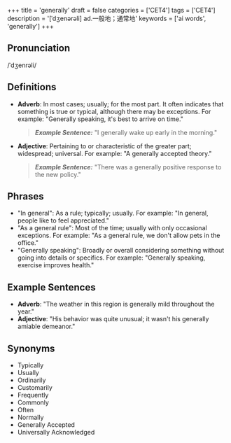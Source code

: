 +++
title = 'generally'
draft = false
categories = ['CET4']
tags = ['CET4']
description = '[ˈdʒenərəli] ad.一般地；通常地'
keywords = ['ai words', 'generally']
+++

## Pronunciation
/ˈdʒenrəli/

## Definitions
- **Adverb**: In most cases; usually; for the most part. It often indicates that something is true or typical, although there may be exceptions. For example: "Generally speaking, it's best to arrive on time."
  
  > _**Example Sentence:**_ "I generally wake up early in the morning."
  
- **Adjective**: Pertaining to or characteristic of the greater part; widespread; universal. For example: "A generally accepted theory."

  > _**Example Sentence:**_ "There was a generally positive response to the new policy."

## Phrases
- "In general": As a rule; typically; usually. For example: "In general, people like to feel appreciated."
- "As a general rule": Most of the time; usually with only occasional exceptions. For example: "As a general rule, we don't allow pets in the office."
- "Generally speaking": Broadly or overall considering something without going into details or specifics. For example: "Generally speaking, exercise improves health."

## Example Sentences
- **Adverb**: "The weather in this region is generally mild throughout the year."
- **Adjective**: "His behavior was quite unusual; it wasn't his generally amiable demeanor."

## Synonyms
- Typically
- Usually
- Ordinarily
- Customarily
- Frequently
- Commonly
- Often
- Normally
- Generally Accepted
- Universally Acknowledged
